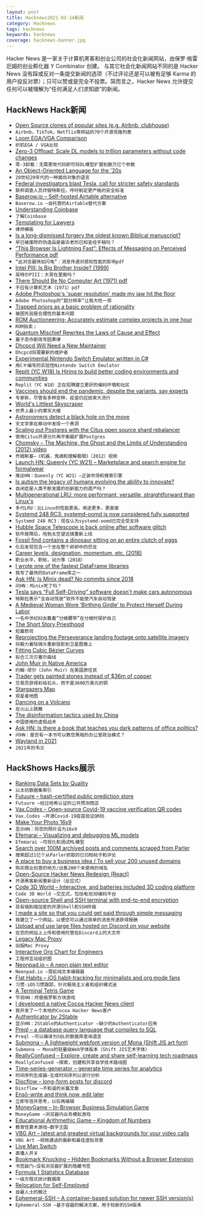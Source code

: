 ```yaml
---
layout: post
title: Hacknews2021-03-14新闻
category: Hacknews
tags: hacknews
keywords: hacknews
coverage: hacknews-banner.jpg
---
```


Hacker News 是一家关于计算机黑客和创业公司的社会化新闻网站，由保罗·格雷厄姆的创业孵化器 Y Combinator 创建。
与其它社会化新闻网站不同的是 Hacker News 没有踩或反对一条提交新闻的选项（不过评论还是可以被有足够 Karma 的用户投反对票）；只可以赞或是完全不投票。简而言之，Hacker News 允许提交任何可以被理解为“任何满足人们求知欲”的新闻。

## HackNews Hack新闻


- [Open Source clones of popular sites (e.g. Airbnb, clubhouse)](https://github.com/GorvGoyl/Clone-Wars)
- `Airbnb，TikTok，Netflix等网站的70个开源克隆列表`
- [Loom EGA/VGA Comparison](http://www.superrune.com/tutorials/loom_ega.php)
- `织机EGA / VGA比较`
- [Zero-3 Offload: Scale DL models to trillion parameters without code changes](https://www.deepspeed.ai/news/2021/03/07/zero3-offload.html)
- `零-3卸载：无需更改代码即可将DL模型扩展到数万亿个参数`
- [An Object-Oriented Language for the '20s](https://adam.nels.onl/blog/an-oo-languge-for-the-20s/)
- `20世纪20年代的一种面向对象的语言`
- [Federal investigators blast Tesla, call for stricter safety standards](https://arstechnica.com/cars/2021/03/federal-investigators-blast-tesla-call-for-stricter-safety-standads/)
- `联邦调查人员炸毁特斯拉，呼吁制定更严格的安全标准`
- [Baserow.io – Self-hosted Airtable alternative](https://baserow.io/)
- `Baserow.io –自托管的Airtable替代方案`
- [Understanding Coinbase](https://diff.substack.com/p/understanding-coinbase)
- `了解Coinbase`
- [Templating for Lawyers](https://writing.kemitchell.com/2021/03/13/Templating-for-Lawyers.html)
- `律师模板`
- [Is a long-dismissed forgery the oldest known Biblical manuscript?](https://www.nytimes.com/2021/03/10/arts/bible-deuteronomy-discovery.html)
- `早已被废除的伪造品是最古老的已知圣经手稿吗？`
- [“This Browser Is Lightning Fast”: Effects of Messaging on Perceived Performance pdf](https://arxiv.org/abs/2103.06181)
- `“此浏览器快如闪电”：消息传递对感知性能的影响pdf`
- [Intel PIII: Is Big Brother Inside? (1999)](https://www.zdnet.com/article/intel-piii-is-big-brother-inside/)
- `英特尔PIII：大哥在里面吗？ `
- [There Should Be No Computer Art (1971) pdf](https://www.bbk.ac.uk/hosted/cache/archive/PAGE/PAGE18.pdf)
- `不应有计算机艺术（1971）pdf`
- [Adobe Photoshop's 'super resolution' made my jaw hit the floor](https://petapixel.com/2021/03/13/adobe-photoshops-super-resolution-made-my-jaw-hit-the-floor/)
- `Adobe Photoshop的“超分辨率”让我大吃一惊`
- [Trapped priors as a basic problem of rationality](https://astralcodexten.substack.com/p/trapped-priors-as-a-basic-problem)
- `被困先验是合理性的基本问题`
- [ROM Auctioneering; Accurately estimate complex projects in one hour](https://david4david4david4.medium.com/r-o-m-auctioneering-accurately-estimate-complex-projects-in-one-hour-c421cb956c43)
- `ROM拍卖；`
- [Quantum Mischief Rewrites the Laws of Cause and Effect](https://www.quantamagazine.org/quantum-mischief-rewrites-the-laws-of-cause-and-effect-20210311/)
- `量子恶作剧改写因果律`
- [Dhcpcd Will Need a New Maintainer](https://roy.marples.name/archives/dhcpcd-discuss/0003457.html)
- `Dhcpcd将需要新的维护者`
- [Experimental Nintendo Switch Emulator written in C#](https://github.com/Ryujinx/Ryujinx)
- `用C＃编写的实验性Nintendo Switch Emulator`
- [Replit (YC W18) Is Hiring to build better coding environments and communities](https://replit.com/careers)
- `Replit（YC W18）正在招聘建立更好的编码环境和社区`
- [Vaccines should end the pandemic, despite the variants, say experts](https://news.harvard.edu/gazette/story/2021/02/vaccines-should-end-the-pandemic-despite-the-variants-say-experts/)
- `专家称，尽管有多种变种，疫苗仍应结束大流行`
- [World's Littlest Skyscraper](https://en.wikipedia.org/wiki/World%27s_littlest_skyscraper)
- `世界上最小的摩天大楼`
- [Astronomers detect a black hole on the move](https://phys.org/news/2021-03-astronomers-black-hole.html)
- `天文学家在移动中发现一个黑洞`
- [Scaling out Postgres with the Citus open source shard rebalancer](https://www.citusdata.com/blog/2021/03/13/scaling-out-postgres-with-citus-open-source-shard-rebalancer/)
- `使用Citus开源分片再平衡器扩展Postgres`
- [Chomsky – The Machine, the Ghost and the Limits of Understanding (2012) video](https://www.youtube.com/watch?v=D5in5EdjhD0)
- `乔姆斯基–《机器，鬼魂和理解极限》（2012）视频`
- [Launch HN: Queenly (YC W21) – Marketplace and search engine for formalwear](item?id=26451202)
- `推出HN：Queenly（YC W21）–正装市场和搜索引擎`
- [Is autism the legacy of humans evolving the ability to innovate?](https://www.cbc.ca/radio/quirks/mar-13-10-years-since-japan-s-tsunami-ants-do-social-distancing-otters-save-kelp-forests-and-more-1.5946073/is-autism-the-legacy-of-humans-evolving-the-ability-to-innovate-1.5946074)
- `自闭症是人类不断发展的创新能力的遗产吗？`
- [Multigenerational LRU: more performant, versatile, straightforward than Linux's](https://lore.kernel.org/lkml/20210313075747.3781593-1-yuzhao@google.com/)
- `多代LRU：比Linux的性能更高，用途更多，更直接`
- [Systemd 248 RC3: systemd-oomd is now considered fully supported](https://github.com/systemd/systemd/blob/main/NEWS)
- `Systemd 248 RC3：现在认为systemd-oomd已完全受支持`
- [Hubble Space Telescope is back online after software glitch](https://www.space.com/hubble-space-telescope-recovers-from-glitch-march-2021)
- `软件故障后，哈勃太空望远镜重新上线`
- [Fossil find contains a dinosaur sitting on an entire clutch of eggs](https://www.sciencealert.com/fossilized-dinosaur-found-brooding-on-a-nest-of-preserved-eggs-with-actual-embryos-inside)
- `化石发现包含一个坐在整个卵卵中的恐龙`
- [Career levels, designation, momentum, etc. (2018)](https://lethain.com/career-levels-and-more/)
- `职业水平，职称，动力等（2018）`
- [I wrote one of the fastest DataFrame libraries](https://www.ritchievink.com/blog/2021/02/28/i-wrote-one-of-the-fastest-dataframe-libraries/)
- `我写了最快的DataFrame库之一`
- [Ask HN: Is Minix dead? No commits since 2018](https://git.minix3.org/index.cgi?p=minix.git;a=summary)
- `问HN：Minix死了吗？`
- [Tesla says “Full Self-Driving” software doesn't make cars autonomous](https://www.axios.com/tesla-full-self-driving-cars-75cd27c5-ebfb-4c96-8e93-d6deed332895.html)
- `特斯拉表示“全自动驾驶”软件不能使汽车自动驾驶`
- [A Medieval Woman Wore ‘Birthing Girdle’ to Protect Herself During Labor](https://www.smithsonianmag.com/smart-news/new-study-shows-medieval-women-used-birthing-belts-180977207/)
- `一名中世纪妇女戴着“分娩腰带”在分娩时保护自己`
- [The Short Story Priesthood](https://thebaffler.com/outbursts/the-short-story-priesthood-paoletta)
- `短篇祭司`
- [Reprojecting the Perseverance landing footage onto satellite imagery](https://matthewearl.github.io/2021/03/06/mars2020-reproject/)
- `将毅力着陆镜头重新投影到卫星图像上`
- [Fitting Cubic Bézier Curves](https://raphlinus.github.io/curves/2021/03/11/bezier-fitting.html)
- `拟合三次贝塞尔曲线`
- [John Muir in Native America](https://www.sierraclub.org/sierra/2021-2-march-april/feature/john-muir-native-america)
- `约翰·缪尔（John Muir）在美国原住民`
- [Trader gets painted stones instead of $36m of copper](https://www.bbc.com/news/business-56330378)
- `交易员获得彩绘石头，而不是3600万美元的铜`
- [Stargazers Map](https://stargazersmap.com/)
- `观星者地图`
- [Dancing on a Volcano](https://thebaffler.com/latest/dancing-on-a-volcano-schwartz)
- `在火山上跳舞`
- [The disinformation tactics used by China](https://www.bbc.com/news/56364952)
- `中国使用的虚假战术`
- [Ask HN: Is there a book that teaches you dark patterns of office politics?](item?id=26452996)
- `问HN：是否有一本书可以教您黑暗的办公室政治模式？`
- [Wayland in 2021](https://shibumi.dev/posts/wayland-in-2021/)
- `2021年的韦兰`


## HackShows Hacks展示

- [ Ranking Data Sets by Quality](https://rugpullindex.com/)
- `以太坊数据集索引`
- [ Futuure – hash-certified public prediction store](https://futuu.re)
- `Futuure –经过哈希认证的公共预测商店`
- [ Vax.Codes – Open-source Covid-19 vaccine verification QR codes](https://vax.codes/)
- `Vax.Codes –开源Covid-19疫苗验证QR码`
- [ Make Your Photo 16x9](https://einaregilsson.com/make-your-photo-16x9/)
- `显示HN：将您的照片设为16x9`
- [ Efemarai – Visualizing and debugging ML models](https://efemarai.com)
- `Efemarai –可视化和调试ML模型`
- [ Search over 100M archived posts and comments scraped from Parler](https://parler.adatascienti.st)
- `搜索超过1亿个从Parler抓取的已归档帖子和评论`
- [ A place to buy a business idea / To sell your 200 unused domains](item?id=26429440)
- `购买商业创意的地方/出售200个未使用的域名`
- [ Open-Source Hacker News Redesign (React)](https://github.com/RocktimSaikia/hacker-news-redesign)
- `开源黑客新闻重新设计（反应式）`
- [ Code 3D World – Interactive, and batteries included 3D coding platform](https://www.youtube.com/watch?v=28qeBOaBSB4)
- `Code 3D World –交互式，包括电池3D编码平台`
- [ Open-source Shell and SSH terminal with end-to-end encryption](https://github.com/squidjs/terminal)
- `具有端到端加密的开源Shell和SSH终端`
- [ I made a site so that you could get paid through simple messaging](https://superpage.to/)
- `我建立了一个网站，以便您可以通过简单的消息传递获得报酬`
- [ Upload and use large files hosted on Discord on your website](https://github.com/5ut/DiskCord)
- `在您的网站上上传和使用托管在Discord上的大文件`
- [ Legacy Mac Proxy](https://jonathanalland.com/legacy-mac-proxy.html)
- `旧版Mac Proxy`
- [ Interactive Org Chart for Engineers](https://org-engine.com)
- `工程师互动组织图`
- [ Neonpad.io – A neon plain text editor](http://neonpad.io)
- `Neonpad.io –霓虹纯文本编辑器`
- [ Flat Habits – iOS habit-tracking for minimalists and org mode fans](http://xenodium.com/frictionless-org-habits-on-ios#org2308032)
- `习惯-iOS习惯跟踪，针对极简主义者和组织模式迷`
- [ A Terminal Tetris Game](https://github.com/adder46/tetris.rs)
- `节目HN：终极俄罗斯方块游戏`
- [ I developed a native Cocoa Hacker News client](https://github.com/goranmoomin/HackerNews)
- `我开发了一个本地的Cocoa Hacker News客户`
- [ Authenticator by 2Stable](https://authenticator.2stable.com)
- `显示HN：2Stable的Authenticator –缺少的Authenticator应用`
- [ Preql – a database query language that compiles to SQL](https://github.com/erezsh/Preql)
- `Preql –可以编译为SQL的数据库查询语言`
- [ Submona – A lightweight webfont version of Mona (Shift JIS art font)](https://gitlab.com/trobador/submona-web-font)
- `Submona – Mona的轻量级Web字体版本（Shift JIS艺术字体）`
- [ ReallyConfused – Explore, create and share self-learning tech roadmaps](http://www.reallyconfused.co/)
- `ReallyConfused –探索，创建和共享自学技术路线图`
- [ Time-series-generator – generate time series for analytics](https://github.com/hieunc229/time-series-generator)
- `时间序列生成器–生成时间序列以进行分析`
- [ Discflow – long-form posts for discord](https://discflow.app/)
- `Discflow –不和谐的长篇文章`
- [ Ensō-write and think now, edit later](https://enso.sonnet.io)
- `立即写信并思考，以后再编辑`
- [ MoneyGame – In-Browser Business Simulation Game](item?id=26448797)
- `MoneyGame –浏览器内业务模拟游戏`
- [ Educational Arithmethic Game – Kingdom of Numbers](https://curiousowl.itch.io/kingdom-of-numbers)
- `教育性算术游戏–数字王国`
- [ VBG Art – latest and greatest virtual backgrounds for your video calls](https://vbgart.com)
- `VBG Art –视频通话的最新和最佳虚拟背景`
- [ Live Man Switch](https://livemanswitch.com)
- `直播人开关`
- [ Bookmark Knocking – Hidden Bookmarks Without a Browser Extension](https://jstrieb.github.io/projects/hidden-bookmarks/)
- `书签敲门–没有浏览器扩展的隐藏书签`
- [ Formula 1 Statistics Database](http://www.s1.flatpackapps.com/app.php?appId=22)
- `一级方程式统计数据库`
- [ Relocation for Self-Employed](https://www.secondmentclub.com)
- `自雇人士的搬迁`
- [ Ephemeral-SSH – A container-based solution for newer SSH version(s)](https://github.com/avocadosec/ephemeral-ssh)
- `Ephemeral-SSH –基于容器的解决方案，用于较新的SSH版本`


